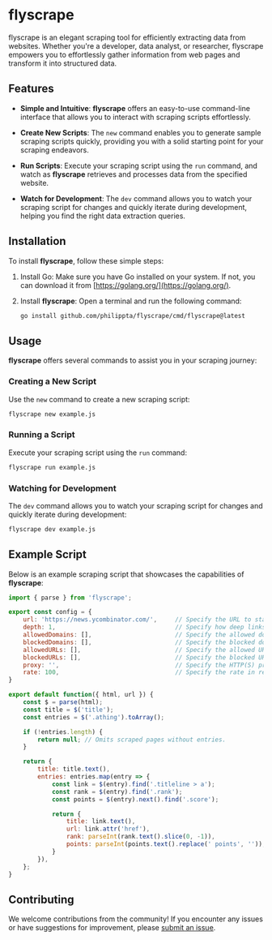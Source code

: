 # flyscrape

flyscrape is an elegant scraping tool for efficiently extracting data from websites. Whether you're a developer, data analyst, or researcher, flyscrape empowers you to effortlessly gather information from web pages and transform it into structured data. 

## Features

- **Simple and Intuitive**: **flyscrape** offers an easy-to-use command-line interface that allows you to interact with scraping scripts effortlessly.

- **Create New Scripts**: The `new` command enables you to generate sample scraping scripts quickly, providing you with a solid starting point for your scraping endeavors.

- **Run Scripts**: Execute your scraping script using the `run` command, and watch as **flyscrape** retrieves and processes data from the specified website.

- **Watch for Development**: The `dev` command allows you to watch your scraping script for changes and quickly iterate during development, helping you find the right data extraction queries.

## Installation

To install **flyscrape**, follow these simple steps:

1. Install Go: Make sure you have Go installed on your system. If not, you can download it from [https://golang.org/](https://golang.org/).

2. Install **flyscrape**: Open a terminal and run the following command:

   ```bash
   go install github.com/philippta/flyscrape/cmd/flyscrape@latest
   ```

## Usage

**flyscrape** offers several commands to assist you in your scraping journey:

### Creating a New Script

Use the `new` command to create a new scraping script:

```bash
flyscrape new example.js
```

### Running a Script

Execute your scraping script using the `run` command:

```bash
flyscrape run example.js
```

### Watching for Development

The `dev` command allows you to watch your scraping script for changes and quickly iterate during development:

```bash
flyscrape dev example.js
```

## Example Script

Below is an example scraping script that showcases the capabilities of **flyscrape**:

```javascript
import { parse } from 'flyscrape';

export const config = {
    url: 'https://news.ycombinator.com/',     // Specify the URL to start scraping from.
    depth: 1,                                 // Specify how deep links should be followed.  (default = 0, no follow)
    allowedDomains: [],                       // Specify the allowed domains. ['*'] for all. (default = domain from url)
    blockedDomains: [],                       // Specify the blocked domains.                (default = none)
    allowedURLs: [],                          // Specify the allowed URLs as regex.          (default = all allowed)
    blockedURLs: [],                          // Specify the blocked URLs as regex.          (default = non blocked)
    proxy: '',                                // Specify the HTTP(S) proxy to use.           (default = no proxy)
    rate: 100,                                // Specify the rate in requests per second.    (default = 100)
}

export default function({ html, url }) {
    const $ = parse(html);
    const title = $('title');
    const entries = $('.athing').toArray();

    if (!entries.length) {
        return null; // Omits scraped pages without entries.
    }

    return {
        title: title.text(),                                            // Extract the page title.
        entries: entries.map(entry => {                                 // Extract all news entries.
            const link = $(entry).find('.titleline > a');
            const rank = $(entry).find('.rank');
            const points = $(entry).next().find('.score');

            return {
                title: link.text(),                                     // Extract the title text.
                url: link.attr('href'),                                 // Extract the link href.
                rank: parseInt(rank.text().slice(0, -1)),               // Extract and cleanup the rank.
                points: parseInt(points.text().replace(' points', '')), // Extract and cleanup the points.
            }
        }),
    };
}
```

## Contributing

We welcome contributions from the community! If you encounter any issues or have suggestions for improvement, please [submit an issue](https://github.com/philippta/flyscrape/issues).
